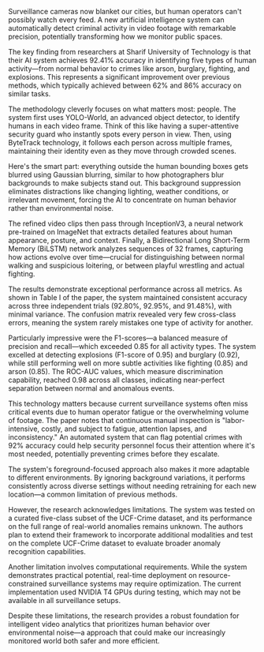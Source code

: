 Surveillance cameras now blanket our cities, but human operators can't possibly watch every feed. A new artificial intelligence system can automatically detect criminal activity in video footage with remarkable precision, potentially transforming how we monitor public spaces.

The key finding from researchers at Sharif University of Technology is that their AI system achieves 92.41% accuracy in identifying five types of human activity—from normal behavior to crimes like arson, burglary, fighting, and explosions. This represents a significant improvement over previous methods, which typically achieved between 62% and 86% accuracy on similar tasks.

The methodology cleverly focuses on what matters most: people. The system first uses YOLO-World, an advanced object detector, to identify humans in each video frame. Think of this like having a super-attentive security guard who instantly spots every person in view. Then, using ByteTrack technology, it follows each person across multiple frames, maintaining their identity even as they move through crowded scenes.

Here's the smart part: everything outside the human bounding boxes gets blurred using Gaussian blurring, similar to how photographers blur backgrounds to make subjects stand out. This background suppression eliminates distractions like changing lighting, weather conditions, or irrelevant movement, forcing the AI to concentrate on human behavior rather than environmental noise.

The refined video clips then pass through InceptionV3, a neural network pre-trained on ImageNet that extracts detailed features about human appearance, posture, and context. Finally, a Bidirectional Long Short-Term Memory (BiLSTM) network analyzes sequences of 32 frames, capturing how actions evolve over time—crucial for distinguishing between normal walking and suspicious loitering, or between playful wrestling and actual fighting.

The results demonstrate exceptional performance across all metrics. As shown in Table I of the paper, the system maintained consistent accuracy across three independent trials (92.80%, 92.95%, and 91.48%), with minimal variance. The confusion matrix revealed very few cross-class errors, meaning the system rarely mistakes one type of activity for another.

Particularly impressive were the F1-scores—a balanced measure of precision and recall—which exceeded 0.85 for all activity types. The system excelled at detecting explosions (F1-score of 0.95) and burglary (0.92), while still performing well on more subtle activities like fighting (0.85) and arson (0.85). The ROC-AUC values, which measure discrimination capability, reached 0.98 across all classes, indicating near-perfect separation between normal and anomalous events.

This technology matters because current surveillance systems often miss critical events due to human operator fatigue or the overwhelming volume of footage. The paper notes that continuous manual inspection is "labor-intensive, costly, and subject to fatigue, attention lapses, and inconsistency." An automated system that can flag potential crimes with 92% accuracy could help security personnel focus their attention where it's most needed, potentially preventing crimes before they escalate.

The system's foreground-focused approach also makes it more adaptable to different environments. By ignoring background variations, it performs consistently across diverse settings without needing retraining for each new location—a common limitation of previous methods.

However, the research acknowledges limitations. The system was tested on a curated five-class subset of the UCF-Crime dataset, and its performance on the full range of real-world anomalies remains unknown. The authors plan to extend their framework to incorporate additional modalities and test on the complete UCF-Crime dataset to evaluate broader anomaly recognition capabilities.

Another limitation involves computational requirements. While the system demonstrates practical potential, real-time deployment on resource-constrained surveillance systems may require optimization. The current implementation used NVIDIA T4 GPUs during testing, which may not be available in all surveillance setups.

Despite these limitations, the research provides a robust foundation for intelligent video analytics that prioritizes human behavior over environmental noise—a approach that could make our increasingly monitored world both safer and more efficient.